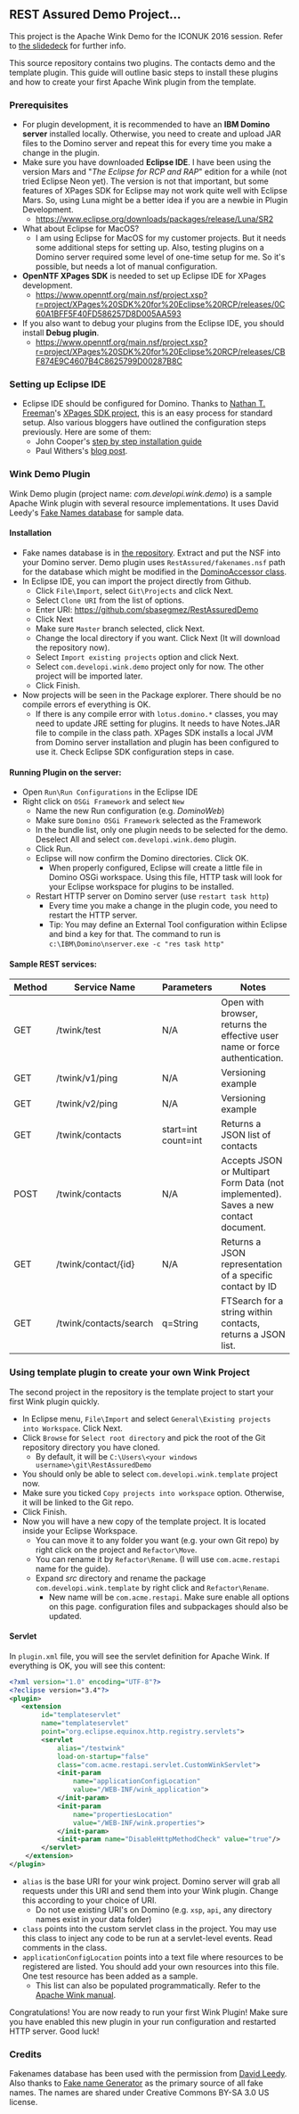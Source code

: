 ## REST Assured Demo Project...

This project is the Apache Wink Demo for the ICONUK 2016 session. Refer to [the slidedeck](https://speakerdeck.com/sbasegmez/iconuk-2016-rest-assured-freeing-your-domino-data-has-never-been-that-easy) for further info.

This source repository contains two plugins. The contacts demo and the template plugin. This guide will outline basic steps to install these plugins and how to create your first Apache Wink plugin from the template.

### Prerequisites

- For plugin development, it is recommended to have an **IBM Domino server** installed locally. Otherwise, you need to create and upload JAR files to the Domino server and repeat this for every time you make a change in the plugin.
- Make sure you have downloaded **Eclipse IDE**. I have been using the version Mars and "*The Eclipse for RCP and RAP*" edition for a while (not tried Eclipse Neon yet). The version is not that important, but some features of XPages SDK for Eclipse may not work quite well with Eclipse Mars. So, using Luna might be a better idea if you are a newbie in Plugin Development.
  - https://www.eclipse.org/downloads/packages/release/Luna/SR2
- What about Eclipse for MacOS?
  - I am using Eclipse for MacOS for my customer projects. But it needs some additional steps for setting up. Also, testing plugins on a Domino server required some level of one-time setup for me. So it's possible, but needs a lot of manual configuration.
- **OpenNTF XPages SDK** is needed to set up Eclipse IDE for XPages development.
  - https://www.openntf.org/main.nsf/project.xsp?r=project/XPages%20SDK%20for%20Eclipse%20RCP/releases/0C60A1BFF5F40FD586257D8D005AA593
- If you also want to debug your plugins from the Eclipse IDE, you should install **Debug plugin**.
  - https://www.openntf.org/main.nsf/project.xsp?r=project/XPages%20SDK%20for%20Eclipse%20RCP/releases/CBF874E9C4607B4C8625799D00287B8C

### Setting up Eclipse IDE

- Eclipse IDE should be configured for Domino. Thanks to [Nathan T. Freeman](https://nathantfreeman.wordpress.com/)'s [XPages SDK project](https://www.openntf.org/main.nsf/project.xsp?r=project/XPages%20SDK%20for%20Eclipse%20RCP/releases/0C60A1BFF5F40FD586257D8D005AA593), this is an easy process for standard setup. Also various bloggers have outlined the configuration steps previously. Here are some of them:
  - John Cooper's [step by step installation guide](http://developmentblog.johnmcooper.co.uk/2014/05/configuring-eclipse-for-xpages-osgi-plugins-part1.html)
  - Paul Withers's [blog post](http://www.intec.co.uk/xpages-osgi-plugins-3-configuring-for-domino).

### Wink Demo Plugin

Wink Demo plugin (project name: *com.developi.wink.demo*) is a sample Apache Wink plugin with several resource implementations. It uses David Leedy's [Fake Names database](https://github.com/leedy/mwlug2016/tree/master/Working%20databases) for sample data.

#### Installation

- Fake names database is in [the repository](https://github.com/sbasegmez/RestAssuredDemo/blob/master/_sampledata/fakenames.zip). Extract and put the NSF into your Domino server. Demo plugin uses `RestAssured/fakenames.nsf` path for the database which might be modified in the [DominoAccessor class](https://github.com/sbasegmez/RestAssuredDemo/blob/master/com.developi.wink.demo/src/com/developi/wink/demo/data/DominoAccessor.java#L17).
- In Eclipse IDE, you can import the project directly from Github.
  - Click `File\Import`, select `Git\Projects` and click Next.
  - Select `Clone URI` from the list of options.
  - Enter URI: https://github.com/sbasegmez/RestAssuredDemo
  - Click Next
  - Make sure `Master` branch selected, click Next.
  - Change the local directory if you want. Click Next (It will download the repository now).
  - Select `Import existing projects` option and click Next.
  - Select `com.developi.wink.demo` project only for now. The other project will be imported later.
  - Click Finish.
- Now projects will be seen in the Package explorer. There should be no compile errors ef everything is OK.
  - If there is any compile error with `lotus.domino.*` classes, you may need to update JRE setting for plugins. It needs to have Notes.JAR file to compile in the class path. XPages SDK installs a local JVM from Domino server installation and plugin has been configured to use it. Check Eclipse SDK configuration steps in case.

#### Running Plugin on the server:

- Open `Run\Run Configurations` in the Eclipse IDE
- Right click on `OSGi Framework` and select `New`
  - Name the new Run configuration (e.g. *DominoWeb*)
  - Make sure `Domino OSGi Framework` selected as the Framework
  - In the bundle list, only one plugin needs to be selected for the demo. Deselect All and select `com.developi.wink.demo` plugin.
  - Click Run.
  - Eclipse will now confirm the Domino directories. Click OK.
    - When properly configured, Eclipse will create a little file in Domino OSGi workspace. Using this file, HTTP task will look for your Eclipse workspace for plugins to be installed.
  - Restart HTTP server on Domino server (use `restart task http`)
    - Every time you make a change in the plugin code, you need to restart the HTTP server.
    - Tip: You may define an External Tool configuration within Eclipse and bind a key for that. The command to run is `c:\IBM\Domino\nserver.exe -c "res task http"` 

#### Sample REST services:

| Method | Service Name           | Parameters          | Notes                                    |
| ------ | ---------------------- | ------------------- | ---------------------------------------- |
| GET    | /twink/test            | N/A                 | Open with browser, returns the effective user name or force authentication. |
| GET    | /twink/v1/ping         | N/A                 | Versioning example                       |
| GET    | /twink/v2/ping         | N/A                 | Versioning example                       |
| GET    | /twink/contacts        | start=int count=int | Returns a JSON list of contacts          |
| POST   | /twink/contacts        | N/A                 | Accepts JSON or Multipart Form Data (not implemented). Saves a new contact document. |
| GET    | /twink/contact/{id}    | N/A                 | Returns a JSON representation of a specific contact by ID |
| GET    | /twink/contacts/search | q=String            | FTSearch for a string within contacts, returns a JSON list. |

### Using template plugin to create your own Wink Project

The second project in the repository is the template project to start your first Wink plugin quickly.

- In Eclipse menu, `File\Import` and select `General\Existing projects into Workspace`. Click Next.
- Click `Browse` for `Select root directory` and pick the root of the Git repository directory you have cloned.
  - By default, it will be `C:\Users\<your windows username>\git\RestAssuredDemo`
- You should only be able to select `com.developi.wink.template` project now.
- Make sure you ticked `Copy projects into workspace` option. Otherwise, it will be linked to the Git repo.
- Click Finish.
- Now you will have a new copy of the template project. It is located inside your Eclipse Workspace.
  - You can move it to any folder you want (e.g. your own Git repo) by right click on the project and `Refactor\Move`.
  - You can rename it by `Refactor\Rename`. (I will use `com.acme.restapi` name for the guide).
  - Expand *src* directory and rename the package `com.developi.wink.template` by right click and `Refactor\Rename`.
    - New name will be `com.acme.restapi`. Make sure enable all options on this page. configuration files and subpackages should also be updated.

#### Servlet

In `plugin.xml` file, you will see the servlet definition for Apache Wink. If everything is OK, you will see this content:

```xml
<?xml version="1.0" encoding="UTF-8"?>
<?eclipse version="3.4"?>
<plugin>
   <extension
		id="templateservlet"
		name="templateservlet"
		point="org.eclipse.equinox.http.registry.servlets">
		<servlet 
			alias="/testwink" 
			load-on-startup="false"
			class="com.acme.restapi.servlet.CustomWinkServlet">
			<init-param
				name="applicationConfigLocation"
				value="/WEB-INF/wink_application">
			</init-param>
			<init-param
				name="propertiesLocation"
				value="/WEB-INF/wink.properties">
			</init-param>
        	<init-param name="DisableHttpMethodCheck" value="true"/>
		</servlet>
	</extension>
</plugin>
```

- `alias` is the base URI for your wink project. Domino server will grab all requests under this URI and send them into your Wink plugin. Change this according to your choice of URI.
  - Do not use existing URI's on Domino (e.g. `xsp`, `api`, any directory names exist in your data folder)
- `class` points into the custom servlet class in the project. You may use this class to inject any code to be run at a servlet-level events. Read comments in the class.
- `applicationConfigLocation` points into a text file where resources to be registered are listed. You should add your own resources into this file. One test resource has been added as a sample.
  - This list can also be populated programmatically. Refer to the [Apache Wink manual](https://wink.apache.org/documentation/1.1.2/Apache_Wink_User_Guide.pdf).



Congratulations! You are now ready to run your first Wink Plugin! Make sure you have enabled this new plugin in your run configuration and restarted HTTP server. Good luck!



### Credits

Fakenames database has been used with the permission from [David Leedy](http://www.notesin9.com). Also thanks to [Fake name Generator](http://www.fakenamegenerator.com/) as the primary source of all fake names. The names are shared under Creative Commons BY-SA 3.0 US license.

